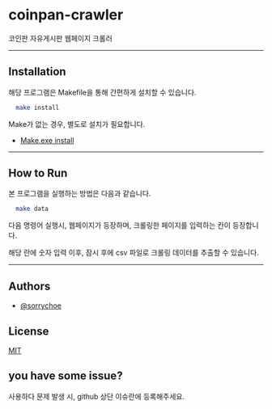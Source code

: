# coinpan-crawler

코인판 자유게시판 웹페이지 크롤러

---

## Installation

해당 프로그램은 Makefile을 통해 간편하게 설치할 수 있습니다.

```bash
  make install
```

Make가 없는 경우, 별도로 설치가 필요합니다.
- [Make.exe install](https://gnuwin32.sourceforge.net/packages/make.htm)

---

## How to Run

본 프로그램을 실행하는 방법은 다음과 같습니다.


```bash
  make data
```

다음 명령어 실행시, 웹페이지가 등장하며, 크롤링한 페이지를 입력하는 칸이 등장합니다.

해당 란에 숫자 입력 이후, 잠시 후에 csv 파일로 크롤링 데이터를 추출할 수 있습니다.

---

## Authors

- [@sorrychoe](https://www.github.com/sorrychoe)

## License

[MIT](https://choosealicense.com/licenses/mit/)

## you have some issue?

사용하다 문제 발생 시, github 상단 이슈란에 등록해주세요.

